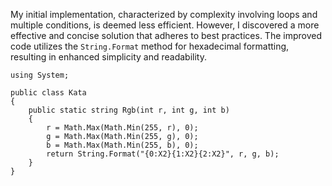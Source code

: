 My initial implementation, characterized by complexity involving loops and multiple conditions, is deemed less efficient. However, I discovered a more effective and concise solution that adheres to best practices. The improved code utilizes the `String.Format` method for hexadecimal formatting, resulting in enhanced simplicity and readability.

```
using System;

public class Kata
{
    public static string Rgb(int r, int g, int b) 
    {
        r = Math.Max(Math.Min(255, r), 0);
        g = Math.Max(Math.Min(255, g), 0);
        b = Math.Max(Math.Min(255, b), 0);
        return String.Format("{0:X2}{1:X2}{2:X2}", r, g, b);
    }
}
```
